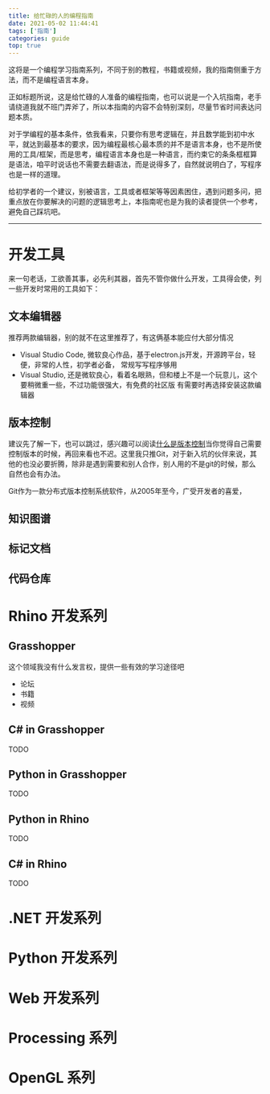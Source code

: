 ```yaml
---
title: 给忙碌的人的编程指南
date: 2021-05-02 11:44:41
tags: ['指南']
categories: guide
top: true
---
```


这将是一个编程学习指南系列，不同于别的教程，书籍或视频，我的指南侧重于方法，而不是编程语言本身。

<!-- more -->

正如标题所说，这是给忙碌的人准备的编程指南，也可以说是一个入坑指南，老手请绕道我就不班门弄斧了，所以本指南的内容不会特别深刻，尽量节省时间表达问题本质。

对于学编程的基本条件，依我看来，只要你有思考逻辑在，并且数学能到初中水平，就达到最基本的要求，因为编程最核心最本质的并不是语言本身，也不是所使用的工具/框架，而是思考，编程语言本身也是一种语言，而约束它的条条框框算是语法，咱平时说话也不需要去翻语法，而是说得多了，自然就说明白了，写程序也是一样的道理。

给初学者的一个建议，别被语言，工具或者框架等等因素困住，遇到问题多问，把重点放在你要解决的问题的逻辑思考上，本指南呢也是为我的读者提供一个参考，避免自己踩坑吧。

---

# 开发工具

来一句老话，工欲善其事，必先利其器，首先不管你做什么开发，工具得会使，列一些开发时常用的工具如下：

## 文本编辑器

推荐两款编辑器，别的就不在这里推荐了，有这俩基本能应付大部分情况

  * Visual Studio Code, 微软良心作品，基于electron.js开发，开源跨平台，轻便，非常的人性，初学者必备，
    常规写写程序够用
  * Visual Studio, 还是微软良心，看着名眼熟，但和楼上不是一个玩意儿，这个要稍微重一些，不过功能很强大，有免费的社区版
    有需要时再选择安装这款编辑器

## 版本控制

建议先了解一下，也可以跳过，感兴趣可以阅读[什么是版本控制](/faq/什么是版本控制)当你觉得自己需要控制版本的时候，再回来看也不迟。这里我只推Git，对于新入坑的伙伴来说，其他的也没必要折腾，除非是遇到需要和别人合作，别人用的不是git的时候，那么自然也会有办法。

Git作为一款分布式版本控制系统软件，从2005年至今，广受开发者的喜爱，

## 知识图谱

## 标记文档

## 代码仓库

# Rhino 开发系列

## Grasshopper

这个领域我没有什么发言权，提供一些有效的学习途径吧

- 论坛
- 书籍
- 视频

## C# in Grasshopper

TODO

## Python in Grasshopper

TODO

## Python in Rhino

TODO

## C# in Rhino

TODO

# .NET 开发系列

# Python 开发系列

# Web 开发系列

# Processing 系列

# OpenGL 系列